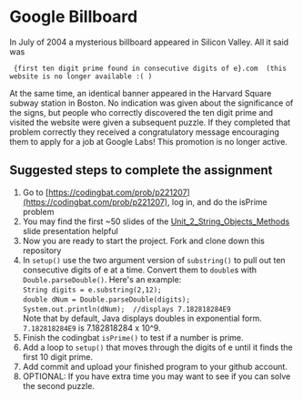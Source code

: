 Google Billboard
==================
In July of 2004 a mysterious billboard appeared in Silicon Valley. All it said was  

     {first ten digit prime found in consecutive digits of e}.com  (this website is no longer available :( )

At the same time, an identical banner appeared in the Harvard Square subway station in Boston. No indication was given about the significance of the signs, but people who correctly discovered the ten digit prime and visited the website were given a subsequent puzzle. If they completed that problem correctly they received a congratulatory message encouraging them to apply for a job at Google Labs!  This promotion is no longer active.

Suggested steps to complete the assignment
------------------------------------------
1. Go to [https://codingbat.com/prob/p221207](https://codingbat.com/prob/p221207), log in, and do the isPrime problem
2. You may find the first ~50 slides of the [Unit_2_String_Objects_Methods](https://docs.google.com/presentation/d/1H9tzGeTWetjzUz1G450NGxbEO5xZl3BvacfkFWsvWRE/edit#slide=id.p1) slide presentation helpful
3. Now you are ready to start the project. Fork and clone down this repository
3. In `setup()` use the two argument version of `substring()` to pull out ten consecutive digits of e at a time. Convert them to `double`s with `Double.parseDouble()`. Here's an example:  
     `String digits = e.substring(2,12);`   
     `double dNum = Double.parseDouble(digits);`   
     `System.out.println(dNum);  //displays 7.182818284E9`  
Note that by default, Java displays doubles in exponential form. `7.182818284E9` is 7.182818284 x 10^9.
5. Finish the codingbat `isPrime()`  to test if a number is prime.
6. Add a loop to `setup()` that moves through the digits of e until it finds the first 10 digit prime.
7. Add commit and upload your finished program to your github account. 
9. OPTIONAL: If you have extra time you may want to see if you can solve the second puzzle. 
